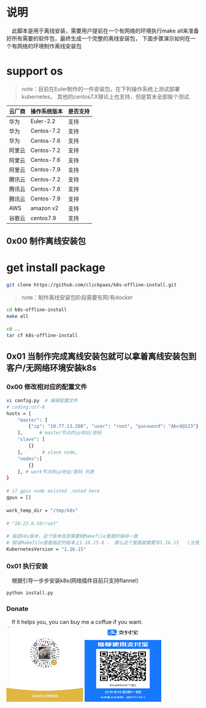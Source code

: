 # 说明
&emsp;此脚本是用于离线安装，需要用户提前在一个有网络的环境执行make all来准备好所有需要的软件包，最终生成一个完整的离线安装包， 下面步骤演示如何在一个有网络的环境制作离线安装包

# support os
>note：目前在Euler制作的一件安装包，在下列操作系统上测试部署kubernetes， 其他的centos7.X理论上也支持，但是暂未全部挨个测试.

|云厂商|操作系统版本|是否支持|
|----|----|----|
|华为|Euler-2.2|支持|
|华为|Centos-7.2|支持|
|华为|Centos-7.6|支持|
|阿里云|Centos-7.2|支持|
|阿里云|Centos-7.6|支持|
|阿里云|Centos-7.9|支持|
|腾讯云|Centos-7.2|支持|
|腾讯云|Centos-7.6|支持|
|腾讯云|Centos-7.9|支持|
|AWS|amazon v2|支持|
|谷歌云|centos7.9|支持|





## 0x00 制作离线安装包
# get install package
```bash
git clone https://github.com/clickpaas/k8s-offline-install.git
```

> note：制作离线安装包阶段需要有网/有docker
```bash
cd k8s-offline-install
make all

cd ..
tar cf k8s-offline-install
```


## 0x01 当制作完成离线安装包就可以拿着离线安装包到客户/无网络环境安装k8s

### 0x00 修改相对应的配置文件
```bash
vi config.py  # 编辑配置文件
# coding:utf-8
hosts = {
    "master": [
        {"ip": "10.77.13.208", "user": "root", "password": "Abcd@123"},
    ],		# master节点的ip地址/密码
    "slave": [
        {}
    ],       # slave node,
    "nodes":[
        {}
    ], # work节点的ip地址/密码 列表
}

# if gpus node existed ,noted here
gpus = []

work_temp_dir = "/tmp/k8s"

# "10.23.6.50/root"

# 指定k8s版本，这个版本信息需要和Makefile里面的保持一致
# 假设Makefile里面指定的版本上1.16.15-0 ， 那么这个里面就需要写1.16.15   (注意后面没有-0）
KubernetesVersion = "1.16.15"
```

### 0x01 执行安装
&emsp;根据引导一步步安装k8s(网络插件目前只支持flannel）
```bash
python install.py
```

### Donate
&emsp;If it helps you, you can buy me a coffue if you want.<br/>
<img src="https://github.com/clickpaas/k8s-offline-install/blob/master/image/wechat.jpeg" width="200px" height="200px" />
<img src="https://github.com/clickpaas/k8s-offline-install/blob/master/image/alipay.jpeg" width="200px" height="200px" />
